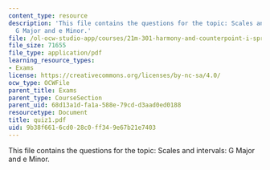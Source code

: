 ```yaml
---
content_type: resource
description: 'This file contains the questions for the topic: Scales and intervals:
  G Major and e Minor.'
file: /ol-ocw-studio-app/courses/21m-301-harmony-and-counterpoint-i-spring-2005/9b38f6616cd028c0ff349e67b21e7403_quiz1.pdf
file_size: 71655
file_type: application/pdf
learning_resource_types:
- Exams
license: https://creativecommons.org/licenses/by-nc-sa/4.0/
ocw_type: OCWFile
parent_title: Exams
parent_type: CourseSection
parent_uid: 68d13a1d-fa1a-588e-79cd-d3aad0ed0188
resourcetype: Document
title: quiz1.pdf
uid: 9b38f661-6cd0-28c0-ff34-9e67b21e7403
---
```

This file contains the questions for the topic: Scales and intervals: G Major and e Minor.